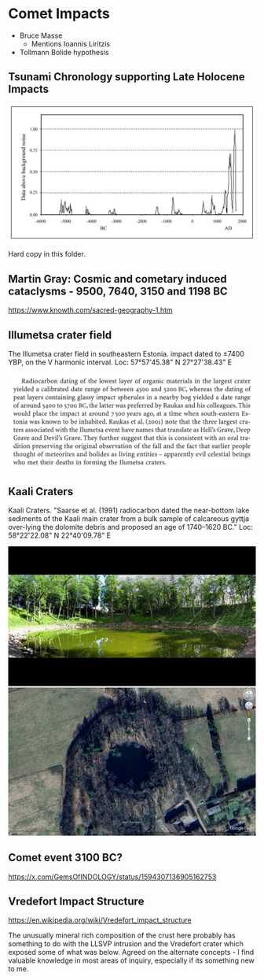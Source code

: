 # Comet Impacts

- Bruce Masse
	- Mentions Ioannis Liritzis
- Tollmann Bolide hypothesis

## Tsunami Chronology supporting Late Holocene Impacts

![](img/comet-tsunamis.png)

Hard copy in this folder.

## Martin Gray: Cosmic and cometary induced cataclysms - 9500, 7640, 3150 and 1198 BC

https://www.knowth.com/sacred-geography-1.htm

## Illumetsa crater field

The Illumetsa crater field in southeastern Estonia. impact dated to ±7400 YBP, on the V harmonic interval. Loc: 57°57'45.38" N  27°27'38.43" E

![](img/illumetsa.jpg)

## Kaali Craters

Kaali Craters. "Saarse et al. (1991) radiocarbon dated the near-bottom lake sediments of the Kaali main crater from a bulk sample of calcareous gyttja over-lying the dolomite debris and proposed an age of 1740–1620 BC." Loc: 58°22'22.08" N  22°40'09.78" E

![](img/kaali1.jpg)
![](img/kaali2.jpg)

## Comet event 3100 BC?

https://x.com/GemsOfINDOLOGY/status/1594307136905162753

## Vredefort Impact Structure

https://en.wikipedia.org/wiki/Vredefort_impact_structure

The unusually mineral rich composition of the crust here probably has something to do with the LLSVP intrusion and the Vredefort crater which exposed some of what was below. Agreed on the alternate concepts - I find valuable knowledge in most areas of inquiry, especially if its something new to me. 